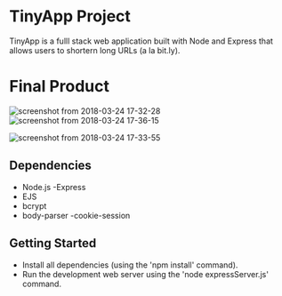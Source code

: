# TinyApp Project

TinyApp is a fulll stack web application built with Node and Express that allows users to shortern long URLs (a la bit.ly).

# Final Product
![screenshot from 2018-03-24 17-32-28](https://user-images.githubusercontent.com/34799149/37870483-395be24c-2f8c-11e8-927f-3896d847f6a8.png)
![screenshot from 2018-03-24 17-36-15](https://user-images.githubusercontent.com/34799149/37870477-23173748-2f8c-11e8-8b66-f114194e17db.png)

![screenshot from 2018-03-24 17-33-55](https://user-images.githubusercontent.com/34799149/37870484-49bb97fe-2f8c-11e8-8cf8-86e86867ddb8.png)


## Dependencies

- Node.js
-Express
- EJS
- bcrypt
- body-parser
-cookie-session

## Getting Started

- Install all dependencies (using the 'npm install' command).
- Run the development web server using the 'node expressServer.js' command.
